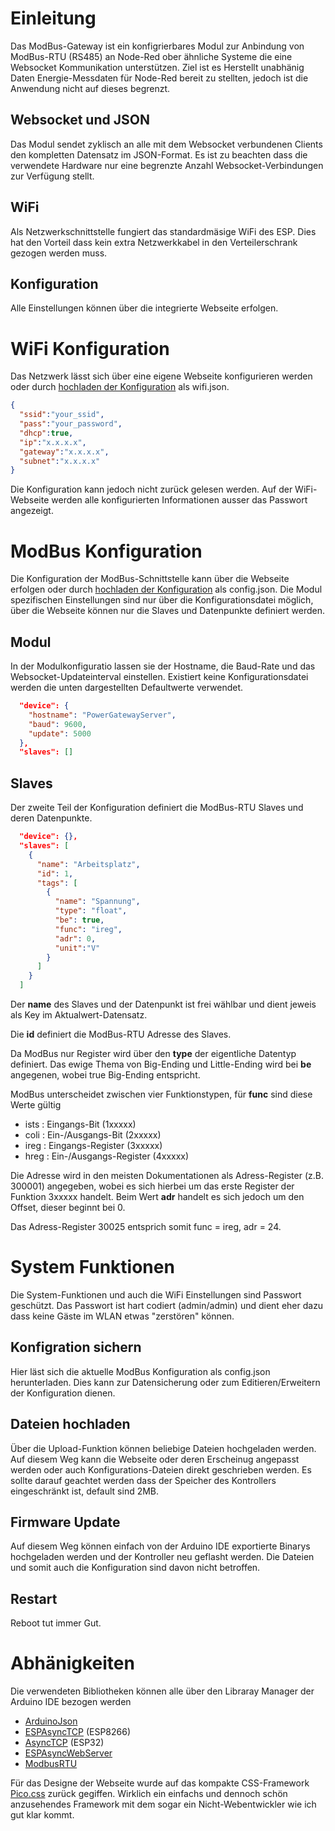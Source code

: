 # Einleitung
Das ModBus-Gateway ist ein konfigrierbares Modul zur Anbindung von ModBus-RTU (RS485) an Node-Red ober ähnliche Systeme die eine Websocket Kommunikation unterstützen.
Ziel ist es Herstellt unabhänig Daten Energie-Messdaten für Node-Red bereit zu stellten, jedoch ist die Anwendung nicht auf dieses begrenzt.
## Websocket und JSON
Das Modul sendet zyklisch an alle mit dem Websocket verbundenen Clients den kompletten Datensatz im JSON-Format.
Es ist zu beachten dass die verwendete Hardware nur eine begrenzte Anzahl Websocket-Verbindungen zur Verfügung stellt.
## WiFi
Als Netzwerkschnittstelle fungiert das standardmäsige WiFi des ESP. Dies hat den Vorteil dass kein extra Netzwerkkabel in den Verteilerschrank gezogen werden muss.
## Konfiguration
Alle Einstellungen können über die integrierte Webseite erfolgen.
# WiFi Konfiguration
Das Netzwerk lässt sich über eine eigene Webseite konfigurieren werden oder durch [hochladen der Konfiguration](#dateien-hochladen) als wifi.json.
```json
{
  "ssid":"your_ssid",
  "pass":"your_password",
  "dhcp":true,
  "ip":"x.x.x.x",
  "gateway":"x.x.x.x",
  "subnet":"x.x.x.x"
}
```
Die Konfiguration kann jedoch nicht zurück gelesen werden. Auf der WiFi-Webseite werden alle konfigurierten Informationen ausser das Passwort angezeigt.
# ModBus Konfiguration
Die Konfiguration der ModBus-Schnittstelle kann über die Webseite erfolgen oder durch [hochladen der Konfiguration](#dateien-hochladen) als config.json.
Die Modul spezifischen Einstellungen sind nur über die Konfigurationsdatei möglich, über die Webseite können nur die Slaves und Datenpunkte definiert werden.
## Modul
In der Modulkonfiguratio lassen sie der Hostname, die Baud-Rate und das Websocket-Updateinterval einstellen. Existiert keine Konfigurationsdatei werden die unten dargestellten Defaultwerte verwendet.
```json
  "device": {
    "hostname": "PowerGatewayServer",
    "baud": 9600,
    "update": 5000
  },
  "slaves": []
```
## Slaves
Der zweite Teil der Konfiguration definiert die ModBus-RTU Slaves und deren Datenpunkte.
```json
  "device": {},
  "slaves": [
    {
      "name": "Arbeitsplatz",
      "id": 1,
      "tags": [
        {
          "name": "Spannung",
          "type": "float",
          "be": true,
          "func": "ireg",
          "adr": 0,
          "unit":"V"
        }
      ]
    }
  ]
```
Der **name** des Slaves und der Datenpunkt ist frei wählbar und dient jeweis als Key im Aktualwert-Datensatz.

Die **id** definiert die ModBus-RTU Adresse des Slaves.

Da ModBus nur Register wird über den **type** der eigentliche Datentyp definiert. Das ewige Thema von Big-Ending und Little-Ending wird bei **be** angegenen, wobei true Big-Ending entspricht.

ModBus unterscheidet zwischen vier Funktionstypen, für **func** sind diese Werte gültig
- ists : Eingangs-Bit (1xxxxx)
- coli : Ein-/Ausgangs-Bit (2xxxxx)
- ireg : Eingangs-Register (3xxxxx)
- hreg : Ein-/Ausgangs-Register (4xxxxx)

Die Adresse wird in den meisten Dokumentationen als Adress-Register (z.B. 300001) angegeben, wobei es sich hierbei um das erste Register der Funktion 3xxxxx handelt. Beim Wert **adr** handelt es sich jedoch um den Offset, dieser beginnt bei 0.

Das Adress-Register 30025 entsprich somit func = ireg, adr = 24.

# System Funktionen
Die System-Funktionen und auch die  WiFi Einstellungen sind Passwort geschützt. Das Passwort ist hart codiert (admin/admin) und dient eher dazu dass keine Gäste im WLAN etwas "zerstören" können.
## Konfigration sichern
Hier läst sich die aktuelle ModBus Konfiguration als config.json herunterladen. Dies kann zur Datensicherung oder zum Editieren/Erweitern der Konfiguration dienen.
## Dateien hochladen
Über die Upload-Funktion können beliebige Dateien hochgeladen werden. Auf diesem Weg kann die Webseite oder deren Erscheinug angepasst werden oder auch Konfigurations-Dateien direkt geschrieben werden.
Es sollte darauf geachtet werden dass der Speicher des Kontrollers eingeschränkt ist, default sind 2MB.
## Firmware Update
Auf diesem Weg können einfach von der Arduino IDE exportierte Binarys hochgeladen werden und der Kontroller neu geflasht werden. Die Dateien und somit auch die Konfiguration sind davon nicht betroffen.
## Restart
Reboot tut immer Gut.
# Abhänigkeiten
Die verwendeten Bibliotheken können alle über den Libraray Manager der Arduino IDE bezogen werden
- [ArduinoJson](https://github.com/bblanchon/ArduinoJson)
- [ESPAsyncTCP](https://github.com/me-no-dev/ESPAsyncTCP) (ESP8266)
- [AsyncTCP](https://github.com/me-no-dev/AsyncTCP) (ESP32)
- [ESPAsyncWebServer](https://github.com/me-no-dev/ESPAsyncWebServer)
- [ModbusRTU](https://github.com/emelianov/modbus-esp8266)

Für das Designe der Webseite wurde auf das kompakte CSS-Framework [Pico.css](https://picocss.com/) zurück gegiffen. Wirklich ein einfachs und dennoch schön anzusehendes Framework mit dem sogar ein Nicht-Webentwickler wie ich gut klar kommt.


